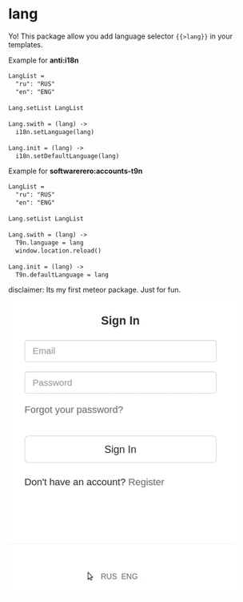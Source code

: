 lang
====

Yo! This package allow you add language selector ```{{>lang}}``` in your templates.

Example for **anti:i18n**
```
LangList =
  "ru": "RUS"
  "en": "ENG"

Lang.setList LangList

Lang.swith = (lang) ->
  i18n.setLanguage(lang)

Lang.init = (lang) ->
  i18n.setDefaultLanguage(lang)
```

Example for **softwarerero:accounts-t9n**
```
LangList =
  "ru": "RUS"
  "en": "ENG"

Lang.setList LangList

Lang.swith = (lang) ->
  T9n.language = lang
  window.location.reload()

Lang.init = (lang) ->
  T9n.defaultLanguage = lang
```

disclaimer: Its my first meteor package. Just for fun.

![demo](https://github.com/comerc/lang/blob/master/lang.gif)

